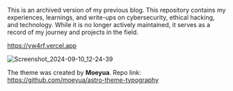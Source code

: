 This is an archived version of my previous blog. This repository contains my experiences, learnings, and write-ups on cybersecurity, ethical hacking, and technology. While it is no longer actively maintained, it serves as a record of my journey and projects in the field.

https://yw4rf.vercel.app

![Screenshot_2024-09-10_12-24-39](https://github.com/user-attachments/assets/11ba4a85-b706-446c-b0ab-95abb6432109)

The theme was created by **Moeyua**.
Repo link: https://github.com/moeyua/astro-theme-typography
